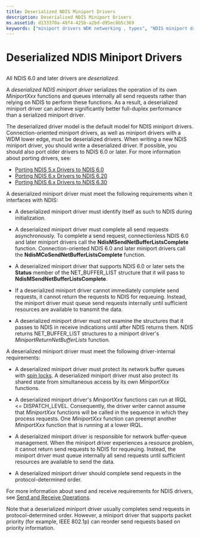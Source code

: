 ```yaml
---
title: Deserialized NDIS Miniport Drivers
description: Deserialized NDIS Miniport Drivers
ms.assetid: d133370a-48f4-425b-a2bd-d95ec8b5c369
keywords: ["miniport drivers WDK networking , types", "NDIS miniport drivers WDK , types", "deserialized NDIS miniport drivers WDK networking"]
---
```


# Deserialized NDIS Miniport Drivers


## <a href="" id="ddk-deserialized-ndis-miniport-drivers-ng"></a>


All NDIS 6.0 and later drivers are *deserialized*.

A *deserialized NDIS miniport driver* serializes the operation of its own *MiniportXxx* functions and queues internally all send requests rather than relying on NDIS to perform these functions. As a result, a deserialized miniport driver can achieve significantly better full-duplex performance than a serialized miniport driver.

The deserialized driver model is the default model for NDIS miniport drivers. Connection-oriented miniport drivers, as well as miniport drivers with a WDM lower edge, must be deserialized drivers. When writing a new NDIS miniport driver, you should write a deserialized driver. If possible, you should also port older drivers to NDIS 6.0 or later. For more information about porting drivers, see:

-   [Porting NDIS 5.x Drivers to NDIS 6.0](porting-ndis-5-x-drivers-to-ndis-6-0.md)
-   [Porting NDIS 6.x Drivers to NDIS 6.20](porting-ndis-6-x-drivers-to-ndis-6-20.md)
-   [Porting NDIS 6.x Drivers to NDIS 6.30](porting-ndis-6-x-drivers-to-ndis-6-30.md)

A deserialized miniport driver must meet the following requirements when it interfaces with NDIS:

-   A deserialized miniport driver must identify itself as such to NDIS during initialization.

-   A deserialized miniport driver must complete all send requests asynchronously. To complete a send request, connectionless NDIS 6.0 and later miniport drivers call the **NdisMSendNetBufferListsComplete** function. Connection-oriented NDIS 6.0 and later miniport drivers call the **NdisMCoSendNetBufferListsComplete** function.

-   A deserialized miniport driver that supports NDIS 6.0 or later sets the **Status** member of the NET\_BUFFER\_LIST structure that it will pass to **NdisMSendNetBufferListsComplete**.

-   If a deserialized miniport driver cannot immediately complete send requests, it cannot return the requests to NDIS for requeuing. Instead, the miniport driver must queue send requests internally until sufficient resources are available to transmit the data.

-   A deserialized miniport driver must not examine the structures that it passes to NDIS in receive indications until after NDIS returns them. NDIS returns NET\_BUFFER\_LIST structures to a miniport driver's *MiniportReturnNetBufferLists* function.

A deserialized miniport driver must meet the following driver-internal requirements:

-   A deserialized miniport driver must protect its network buffer queues with [spin locks](https://msdn.microsoft.com/library/windows/hardware/ff548114). A deserialized miniport driver must also protect its shared state from simultaneous access by its own *MiniportXxx* functions.

-   A deserialized miniport driver's *MiniportXxx* functions can run at IRQL &lt;= DISPATCH\_LEVEL. Consequently, the driver writer cannot assume that *MiniportXxx* functions will be called in the sequence in which they process requests. One *MiniportXxx* function can preempt another *MiniportXxx* function that is running at a lower IRQL.

-   A deserialized miniport driver is responsible for network buffer-queue management. When the miniport driver experiences a resource problem, it cannot return send requests to NDIS for requeuing. Instead, the miniport driver must queue internally all send requests until sufficient resources are available to send the data.

-   A deserialized miniport driver should complete send requests in the protocol-determined order.

For more information about send and receive requirements for NDIS drivers, see [Send and Receive Operations](send-and-receive-operations.md).

Note that a deserialized miniport driver usually completes send requests in protocol-determined order. However, a miniport driver that supports packet priority (for example, IEEE 802.1p) can reorder send requests based on priority information.

 

 





